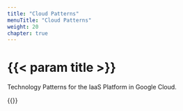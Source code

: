 ```yaml
---
title: "Cloud Patterns"
menuTitle: "Cloud Patterns"
weight: 20
chapter: true
---
```


# {{< param title >}}

Technology Patterns for the IaaS Platform in Google Cloud.

{{<children>}}